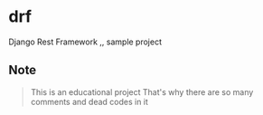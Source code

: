 # drf
Django Rest Framework ,, sample project

## Note 
> This is an educational project That's why there are so many comments and dead codes in it